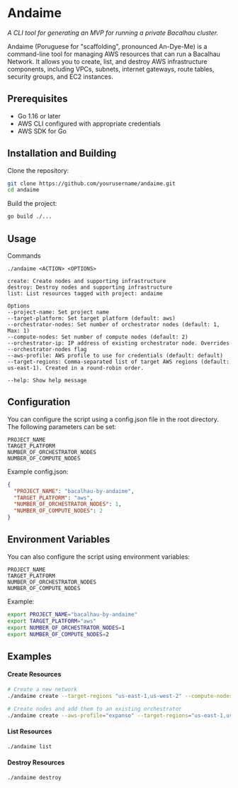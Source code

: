 
# Andaime
_A CLI tool for generating an MVP for running a private Bacalhau cluster._

Andaime (Poruguese for "scaffolding", pronounced An-Dye-Me) is a command-line tool for managing AWS resources that can run a Bacalhau Network. It allows you to create, list, and destroy AWS infrastructure components, including VPCs, subnets, internet gateways, route tables, security groups, and EC2 instances.

## Prerequisites

- Go 1.16 or later
- AWS CLI configured with appropriate credentials
- AWS SDK for Go

## Installation and Building

Clone the repository:

```bash
git clone https://github.com/yourusername/andaime.git
cd andaime
```

Build the project:
```bash
go build ./...
```

## Usage
Commands
```
./andaime <ACTION> <OPTIONS>

create: Create nodes and supporting infrastructure
destroy: Destroy nodes and supporting infrastructure
list: List resources tagged with project: andaime

Options
--project-name: Set project name
--target-platform: Set target platform (default: aws)
--orchestrator-nodes: Set number of orchestrator nodes (default: 1, Max: 1)
--compute-nodes: Set number of compute nodes (default: 2)
--orchestrator-ip: IP address of existing orchestrator node. Overrides --orchestrator-nodes flag
--aws-profile: AWS profile to use for credentials (default: default)
--target-regions: Comma-separated list of target AWS regions (default: us-east-1). Created in a round-robin order.

--help: Show help message

```

## Configuration
You can configure the script using a config.json file in the root directory. The following parameters can be set:

```
PROJECT_NAME
TARGET_PLATFORM
NUMBER_OF_ORCHESTRATOR_NODES
NUMBER_OF_COMPUTE_NODES

```

Example config.json:
```json
{
  "PROJECT_NAME": "bacalhau-by-andaime",
  "TARGET_PLATFORM": "aws",
  "NUMBER_OF_ORCHESTRATOR_NODES": 1,
  "NUMBER_OF_COMPUTE_NODES": 2
}
```
## Environment Variables
You can also configure the script using environment variables:

```
PROJECT_NAME
TARGET_PLATFORM
NUMBER_OF_ORCHESTRATOR_NODES
NUMBER_OF_COMPUTE_NODES
```
Example:

```bash
export PROJECT_NAME="bacalhau-by-andaime"
export TARGET_PLATFORM="aws"
export NUMBER_OF_ORCHESTRATOR_NODES=1
export NUMBER_OF_COMPUTE_NODES=2
```

## Examples

#### Create Resources
```bash
# Create a new network
./andaime create --target-regions "us-east-1,us-west-2" --compute-nodes 3 --orchestrator-nodes=1

# Create nodes and add them to an existing orchestrator
./andaime create --aws-profile="expanso" --target-regions="us-east-1,us-west-2,eu-west-1,eu-west-2,eu-west-3,ap-southeast-1,ap-southeast-2,sa-east-1,ca-central-1,eu-north-1" --compute-nodes=20 --orchestrator-ip=<ORCHESTRATOR_IP_ADDRESS>


```

#### List Resources
```bash
./andaime list
```
#### Destroy Resources
```bash
./andaime destroy
```